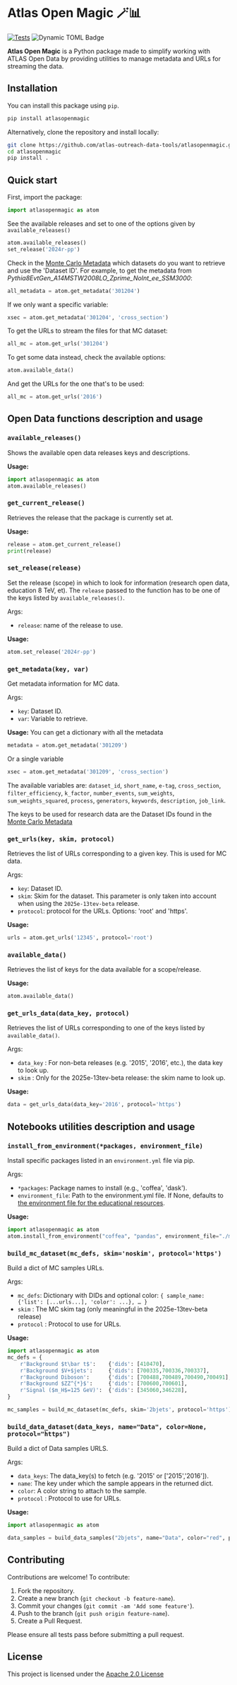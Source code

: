 # Atlas Open Magic 🪄📊
[![Tests](https://github.com/atlas-outreach-data-tools/atlasopenmagic/actions/workflows/test.yml/badge.svg)](https://github.com/atlas-outreach-data-tools/atlasopenmagic/actions/workflows/test.yml)
![Dynamic TOML Badge](https://img.shields.io/badge/dynamic/toml?url=https%3A%2F%2Fraw.githubusercontent.com%2Fatlas-outreach-data-tools%2Fatlasopenmagic%2Frefs%2Fheads%2Fmain%2Fpyproject.toml&query=%24.project.version&label=pypi)


**Atlas Open Magic** is a Python package made to simplify working with ATLAS Open Data by providing utilities to manage metadata and URLs for streaming the data.

## **Installation**
You can install this package using `pip`.

```bash
pip install atlasopenmagic
```
Alternatively, clone the repository and install locally:
```bash
git clone https://github.com/atlas-outreach-data-tools/atlasopenmagic.git
cd atlasopenmagic
pip install .
```
## Quick start
First, import the package:
```python
import atlasopenmagic as atom
```
See the available releases and set to one of the options given by `available_releases()`
```python
atom.available_releases()
set_release('2024r-pp')
```
Check in the [Monte Carlo Metadata](https://opendata.atlas.cern/docs/data/for_research/metadata) which datasets do you want to retrieve and use the 'Dataset ID'. For example, to get the metadata from *Pythia8EvtGen_A14MSTW2008LO_Zprime_NoInt_ee_SSM3000*:
```python
all_metadata = atom.get_metadata('301204')
```
If we only want a specific variable:
```python
xsec = atom.get_metadata('301204', 'cross_section')
```
To get the URLs to stream the files for that MC dataset:
```python
all_mc = atom.get_urls('301204')
```
To get some data instead, check the available options:
```python
atom.available_data()
```
And get the URLs for the one that's to be used:
```python
all_mc = atom.get_urls('2016')
```

## Open Data functions description and usage 
### `available_releases()`
Shows the available open data releases keys and descriptions.

**Usage:**
```python
import atlasopenmagic as atom
atom.available_releases()
```
### `get_current_release()`
Retrieves the release that the package is currently set at.

**Usage:**
```python
release = atom.get_current_release()
print(release)
```
### `set_release(release)`
Set the release (scope) in which to look for information (research open data, education 8 TeV, et). The `release` passed to the function has to be one of the keys listed by `available_releases()`.

Args:
- `release`: name of the release to use.

**Usage:**
```python
atom.set_release('2024r-pp')
```
### `get_metadata(key, var)`
Get metadata information for MC data.

Args:
- `key`: Dataset ID.
- `var`: Variable to retrieve.

**Usage:**
You can get a dictionary with all the metadata
```python
metadata = atom.get_metadata('301209')
```
Or a single variable
```python
xsec = atom.get_metadata('301209', 'cross_section')
```
The available variables are: `dataset_id`, `short_name`, `e-tag`, `cross_section`, `filter_efficiency`, `k_factor`, `number_events`, `sum_weights`, `sum_weights_squared`, `process`, `generators`, `keywords`, `description`, `job_link`.

The keys to be used for research data are the Dataset IDs found in the [Monte Carlo Metadata](https://opendata.atlas.cern/docs/data/for_research/metadata)

### `get_urls(key, skim, protocol)`
Retrieves the list of URLs corresponding to a given key. This is used for MC data.

Args:
- `key`: Dataset ID.
- `skim`: Skim for the dataset. This parameter is only taken into account when using the `2025e-13tev-beta` release.
- `protocol`: protocol for the URLs. Options: 'root' and 'https'.

**Usage:**
```python
urls = atom.get_urls('12345', protocol='root')
```
### `available_data()`
Retrieves the list of keys for the data available for a scope/release.

**Usage:**
```python
atom.available_data()
```
### `get_urls_data(data_key, protocol)`
Retrieves the list of URLs corresponding to one of the keys listed by `available_data()`.

Args:
- `data_key` : For non-beta releases (e.g. '2015', '2016', etc.), the data key to look up.
- `skim` : Only for the 2025e-13tev-beta release: the skim name to look up.

**Usage:**
```python
data = get_urls_data(data_key='2016', protocol='https')
```
## Notebooks utilities description and usage 
### `install_from_environment(*packages, environment_file)`
Install specific packages listed in an `environment.yml` file via pip.

Args:
- `*packages`: Package names to install (e.g., 'coffea', 'dask').
- `environment_file`: Path to the environment.yml file. If None, defaults to [the environment file for the educational resources](https://github.com/atlas-outreach-data-tools/notebooks-collection-opendata/blob/master/binder/environment.yml).

**Usage:**
```python
import atlasopenmagic as atom
atom.install_from_environment("coffea", "pandas", environment_file="./myfile.yml")
```

### `build_mc_dataset(mc_defs, skim='noskim', protocol='https')`
Build a dict of MC samples URLs.
    
Args:
- `mc_defs`: Dictionary with DIDs and optional color: `{ sample_name: {'list': [...urls...], 'color': ...}, … }`
- `skim` : The MC skim tag (only meaningful in the 2025e-13tev-beta release)
- `protocol` : Protocol to use for URLs.

**Usage:**
```python
import atlasopenmagic as atom
mc_defs = {
    r'Background $t\bar t$':    {'dids': [410470],                      'color': 'yellow'},
    r'Background $V+$jets':     {'dids': [700335,700336,700337],        'color': 'orange'},
    r'Background Diboson':      {'dids': [700488,700489,700490,700491],'color': 'green'},
    r'Background $ZZ^{*}$':     {'dids': [700600,700601],               'color': '#ff0000'},
    r'Signal ($m_H$=125 GeV)':  {'dids': [345060,346228],              'color': '#00cdff'},
}

mc_samples = build_mc_dataset(mc_defs, skim='2bjets', protocol='https')
```

### `build_data_dataset(data_keys, name="Data", color=None, protocol="https")`
Build a dict of Data samples URLS.

Args:
- `data_keys`: The data_key(s) to fetch (e.g. '2015' or ['2015','2016']).
- `name`: The key under which the sample appears in the returned dict.
- `color`: A color string to attach to the sample.
- `protocol` : Protocol to use for URLs.

**Usage:**
```python
import atlasopenmagic as atom

data_samples = build_data_samples("2bjets", name="Data", color="red", protocol="root")
```

## Contributing
Contributions are welcome! To contribute:

1. Fork the repository.
2. Create a new branch (`git checkout -b feature-name`).
3. Commit your changes (`git commit -am 'Add some feature'`).
4. Push to the branch (`git push origin feature-name`).
5. Create a Pull Request.

Please ensure all tests pass before submitting a pull request.

## License
This project is licensed under the [Apache 2.0 License](https://github.com/atlas-outreach-data-tools/atlasopenmagic/blob/main/LICENSE)
